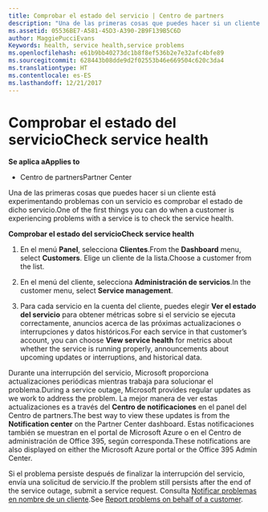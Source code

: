 ```yaml
---
title: Comprobar el estado del servicio | Centro de partners
description: "Una de las primeras cosas que puedes hacer si un cliente está experimentando problemas con un servicio es comprobar el estado de dicho servicio."
ms.assetid: 05536BE7-A581-45D3-A390-2B9F139B5C6D
author: MaggiePucciEvans
Keywords: health, service health,service problems
ms.openlocfilehash: e61b9bb40273dc1b8f8ef536b2e7e32afc4bfe89
ms.sourcegitcommit: 628443b08dde9d2f02553b46e669504c620c3da4
ms.translationtype: HT
ms.contentlocale: es-ES
ms.lasthandoff: 12/21/2017
---
```

# <a name="check-service-health"></a><span data-ttu-id="eaacc-103">Comprobar el estado del servicio</span><span class="sxs-lookup"><span data-stu-id="eaacc-103">Check service health</span></span>

**<span data-ttu-id="eaacc-104">Se aplica a</span><span class="sxs-lookup"><span data-stu-id="eaacc-104">Applies to</span></span>**

-  <span data-ttu-id="eaacc-105">Centro de partners</span><span class="sxs-lookup"><span data-stu-id="eaacc-105">Partner Center</span></span>

<span data-ttu-id="eaacc-106">Una de las primeras cosas que puedes hacer si un cliente está experimentando problemas con un servicio es comprobar el estado de dicho servicio.</span><span class="sxs-lookup"><span data-stu-id="eaacc-106">One of the first things you can do when a customer is experiencing problems with a service is to check the service health.</span></span>

**<span data-ttu-id="eaacc-107">Comprobar el estado del servicio</span><span class="sxs-lookup"><span data-stu-id="eaacc-107">Check service health</span></span>**

1.  <span data-ttu-id="eaacc-108">En el menú **Panel**, selecciona **Clientes**.</span><span class="sxs-lookup"><span data-stu-id="eaacc-108">From the **Dashboard** menu, select **Customers**.</span></span> <span data-ttu-id="eaacc-109">Elige un cliente de la lista.</span><span class="sxs-lookup"><span data-stu-id="eaacc-109">Choose a customer from the list.</span></span>

2.  <span data-ttu-id="eaacc-110">En el menú del cliente, selecciona **Administración de servicios**.</span><span class="sxs-lookup"><span data-stu-id="eaacc-110">In the customer menu, select **Service management**.</span></span>

3.  <span data-ttu-id="eaacc-111">Para cada servicio en la cuenta del cliente, puedes elegir **Ver el estado del servicio** para obtener métricas sobre si el servicio se ejecuta correctamente, anuncios acerca de las próximas actualizaciones o interrupciones y datos históricos.</span><span class="sxs-lookup"><span data-stu-id="eaacc-111">For each service in that customer’s account, you can choose **View service health** for metrics about whether the service is running properly, announcements about upcoming updates or interruptions, and historical data.</span></span>

<span data-ttu-id="eaacc-112">Durante una interrupción del servicio, Microsoft proporciona actualizaciones periódicas mientras trabaja para solucionar el problema.</span><span class="sxs-lookup"><span data-stu-id="eaacc-112">During a service outage, Microsoft provides regular updates as we work to address the problem.</span></span> <span data-ttu-id="eaacc-113">La mejor manera de ver estas actualizaciones es a través del **Centro de notificaciones** en el panel del Centro de partners.</span><span class="sxs-lookup"><span data-stu-id="eaacc-113">The best way to view these updates is from the **Notification center** on the Partner Center dashboard.</span></span> <span data-ttu-id="eaacc-114">Estas notificaciones también se muestran en el portal de Microsoft Azure o en el Centro de administración de Office 395, según corresponda.</span><span class="sxs-lookup"><span data-stu-id="eaacc-114">These notifications are also displayed on either the Microsoft Azure portal or the Office 395 Admin Center.</span></span>

<span data-ttu-id="eaacc-115">Si el problema persiste después de finalizar la interrupción del servicio, envía una solicitud de servicio.</span><span class="sxs-lookup"><span data-stu-id="eaacc-115">If the problem still persists after the end of the service outage, submit a service request.</span></span> <span data-ttu-id="eaacc-116">Consulta [Notificar problemas en nombre de un cliente](report-problems-on-behalf-of-a-customer.md).</span><span class="sxs-lookup"><span data-stu-id="eaacc-116">See [Report problems on behalf of a customer](report-problems-on-behalf-of-a-customer.md).</span></span>

 

 



